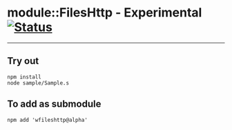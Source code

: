 
# module::FilesHttp - Experimental [![Status](https://github.com/Wandalen/wFilesHttp/workflows/Test/badge.svg)](https://github.com/Wandalen/wFilesHttp/actions?query=workflow%3ATest)

___

## Try out
```
npm install
node sample/Sample.s
```

## To add as submodule
```
npm add 'wfileshttp@alpha'
```

